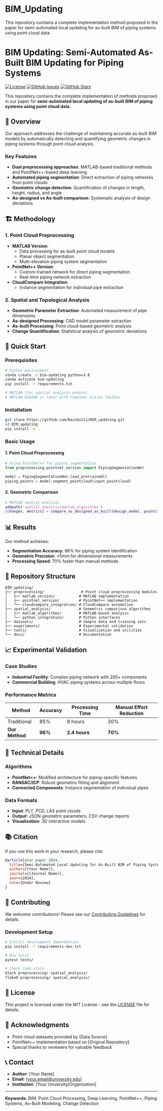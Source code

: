 # BIM_Updating
This repository contains a complete implementation method proposed in the paper for semi-automated local updating for as-built BIM of piping systems using point cloud data.
# BIM Updating: Semi-Automated As-Built BIM Updating for Piping Systems

[![License](https://img.shields.io/badge/License-MIT-blue.svg)](LICENSE)
[![GitHub Issues](https://img.shields.io/github/issues/RainGo111/BIM_updating.svg)](https://github.com/RainGo111/BIM_updating/issues)
[![GitHub Stars](https://img.shields.io/github/stars/RainGo111/BIM_updating.svg)](https://github.com/RainGo111/BIM_updating/stargazers)

This repository contains the complete implementation of methods proposed in our paper for **semi-automated local updating of as-built BIM of piping systems using point cloud data**.

## 🎯 Overview

Our approach addresses the challenge of maintaining accurate as-built BIM models by automatically detecting and quantifying geometric changes in piping systems through point cloud analysis.

### Key Features
- **Dual preprocessing approaches**: MATLAB-based traditional methods and PointNet++-based deep learning
- **Automated piping segmentation**: Direct extraction of piping networks from point clouds
- **Geometric change detection**: Quantification of changes in length, height, radius, and angle
- **As-designed vs As-built comparison**: Systematic analysis of design deviations

## 🏗️ Methodology

### 1. Point Cloud Preprocessing
- **MATLAB Version**: 
  - Data processing for as-built point cloud models
  - Planar object segmentation
  - Multi-elevation piping system segmentation
- **PointNet++ Version**: 
  - Custom-trained network for direct piping segmentation
  - Real-time piping network extraction
- **CloudCompare Integration**: 
  - Instance segmentation for individual pipe extraction

### 2. Spatial and Topological Analysis
- **Geometric Parameter Extraction**: Automated measurement of pipe dimensions
- **As-designed Processing**: CAD model parameter extraction
- **As-built Processing**: Point cloud-based geometric analysis
- **Change Quantification**: Statistical analysis of geometric deviations

## 🚀 Quick Start

### Prerequisites
```bash
# Python environment
conda create -n bim-updating python=3.8
conda activate bim-updating
pip install -r requirements.txt

# MATLAB (for spatial analysis module)
# MATLAB R2020b or later with Computer Vision Toolbox
```

### Installation
```bash
git clone https://github.com/RainGo111/BIM_updating.git
cd BIM_updating
pip install -e .
```

### Basic Usage

#### 1. Point Cloud Preprocessing
```python
# Using PointNet++ for piping segmentation
from preprocessing.pointnet_version import PipingSegmentationNet

model = PipingSegmentationNet.load_pretrained()
piping_points = model.segment_pointcloud(input_pointcloud)
```

#### 2. Geometric Comparison
```matlab
% MATLAB spatial analysis
addpath('spatial_analysis/matlab_algorithms')
[changes, metrics] = compare_as_designed_as_built(design_model, pointcloud_model);
```

## 📊 Results

Our method achieves:
- **Segmentation Accuracy**: 96% for piping system identification
- **Geometric Precision**: ±5mm for dimensional measurements
- **Processing Speed**: 70% faster than manual methods

## 📁 Repository Structure

```
BIM_updating/
├── preprocessing/                 # Point cloud preprocessing modules
│   ├── matlab_version/           # MATLAB implementation
│   ├── pointnet_version/         # PointNet++ implementation  
│   └── cloudcompare_integration/ # CloudCompare automation
├── spatial_analysis/             # Geometric comparison algorithms
│   ├── matlab_algorithms/        # MATLAB-based analysis
│   └── python_integration/       # Python interfaces
├── datasets/                     # Sample data and training sets
├── experiments/                  # Experimental validation
├── tools/                        # Visualization and utilities
└── docs/                         # Documentation
```

## 📈 Experimental Validation

### Case Studies
- **Industrial Facility**: Complex piping network with 200+ components
- **Commercial Building**: HVAC piping systems across multiple floors

### Performance Metrics
| Method | Accuracy | Processing Time | Manual Effort Reduction |
|--------|----------|----------------|------------------------|
| Traditional | 85% | 8 hours | 30% |
| **Our Method** | **96%** | **2.4 hours** | **70%** |

## 🔧 Technical Details

### Algorithms
- **PointNet++**: Modified architecture for piping-specific features
- **RANSAC/ICP**: Robust geometric fitting and alignment
- **Connected Components**: Instance segmentation of individual pipes

### Data Formats
- **Input**: PLY, PCD, LAS point clouds
- **Output**: JSON geometric parameters, CSV change reports
- **Visualization**: 3D interactive models

## 📚 Citation

If you use this work in your research, please cite:

```bibtex
@article{your_paper_2024,
  title={Semi-Automated Local Updating for As-Built BIM of Piping Systems Using Point Cloud Data},
  author={[Your Name]},
  journal={[Journal Name]},
  year={2024},
  note={Under Review}
}
```

## 🤝 Contributing

We welcome contributions! Please see our [Contributing Guidelines](CONTRIBUTING.md) for details.

### Development Setup
```bash
# Install development dependencies
pip install -r requirements-dev.txt

# Run tests
pytest tests/

# Check code style
black preprocessing/ spatial_analysis/
flake8 preprocessing/ spatial_analysis/
```

## 📄 License

This project is licensed under the MIT License - see the [LICENSE](LICENSE) file for details.

## 🙏 Acknowledgments

- Point cloud datasets provided by [Data Source]
- PointNet++ implementation based on [Original Repository]
- Special thanks to reviewers for valuable feedback

## 📞 Contact

- **Author**: [Your Name]
- **Email**: [your.email@university.edu]
- **Institution**: [Your University/Organization]

---

**Keywords**: BIM, Point Cloud Processing, Deep Learning, PointNet++, Piping Systems, As-Built Modeling, Change Detection

